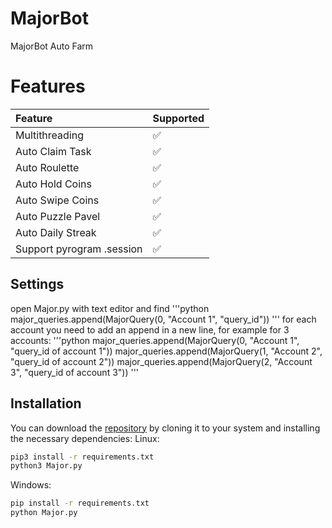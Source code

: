 # MajorBot
MajorBot Auto Farm

# Features
| Feature                   | Supported |
| :------------------------ | :-------- |
| Multithreading            | ✅        |
| Auto Claim Task           | ✅        |
| Auto Roulette             | ✅        |
| Auto Hold Coins           | ✅        |
| Auto Swipe Coins          | ✅        |
| Auto Puzzle Pavel         | ✅        |
| Auto Daily Streak         | ✅        |
| Support pyrogram .session | ✅        |

## Settings
open Major.py with text editor and find
'''python
major_queries.append(MajorQuery(0, "Account 1", "query_id"))
'''
for each account you need to add an append in a new line, for example for 3 accounts:
'''python
major_queries.append(MajorQuery(0, "Account 1", "query_id of account 1"))
major_queries.append(MajorQuery(1, "Account 2", "query_id of account 2"))
major_queries.append(MajorQuery(2, "Account 3", "query_id of account 3"))
'''

## Installation
You can download the [repository](https://github.com/glad-tidings/MajorBot/) by cloning it to your system and installing the necessary dependencies:
Linux:
```bash
pip3 install -r requirements.txt
python3 Major.py
```
Windows:
```bash
pip install -r requirements.txt
python Major.py
```
